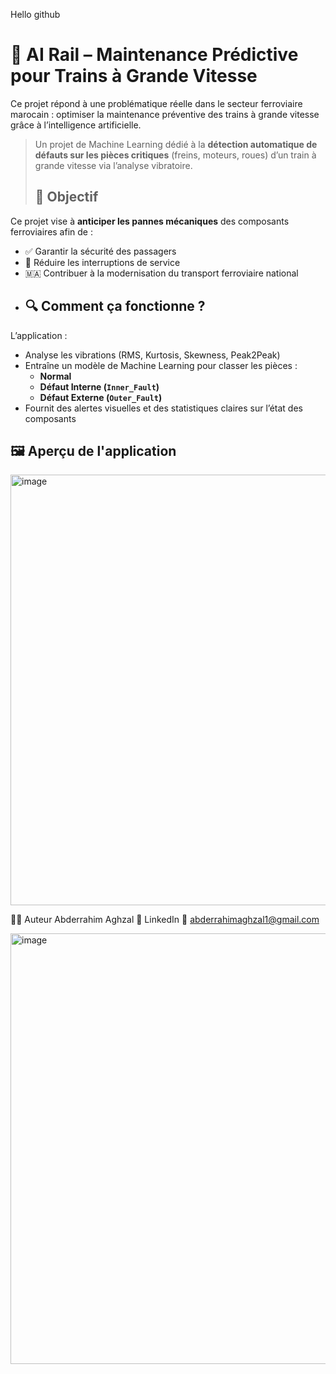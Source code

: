 Hello github

# 🚆 AI Rail – Maintenance Prédictive pour Trains à Grande Vitesse

Ce projet répond à une problématique réelle dans le secteur ferroviaire marocain :
optimiser la maintenance préventive des trains à grande vitesse grâce à l’intelligence artificielle.

> Un projet de Machine Learning dédié à la **détection automatique de défauts sur les pièces critiques** (freins, moteurs, roues) d’un train à grande vitesse via l’analyse vibratoire.
> ## 🧠 Objectif
Ce projet vise à **anticiper les pannes mécaniques** des composants ferroviaires afin de :

- ✅ Garantir la sécurité des passagers
- 🚧 Réduire les interruptions de service
- 🇲🇦 Contribuer à la modernisation du transport ferroviaire national
- ## 🔍 Comment ça fonctionne ?

L’application :

- Analyse les vibrations (RMS, Kurtosis, Skewness, Peak2Peak)
- Entraîne un modèle de Machine Learning pour classer les pièces :
  - **Normal**
  - **Défaut Interne (`Inner_Fault`)**
  - **Défaut Externe (`Outer_Fault`)**
- Fournit des alertes visuelles et des statistiques claires sur l’état des composants

## 🖼️ Aperçu de l'application
<img width="2559" height="689" alt="image" src="https://github.com/user-attachments/assets/fb3d3151-65c9-458a-b482-8ca01cb3d254" />



👨‍💻 Auteur
Abderrahim Aghzal
🔗 LinkedIn
📧 abderrahimaghzal1@gmail.com

<img width="2559" height="689" alt="image" src="https://github.com/user-attachments/assets/fb3d3151-65c9-458a-b482-8ca01cb3d254" />
